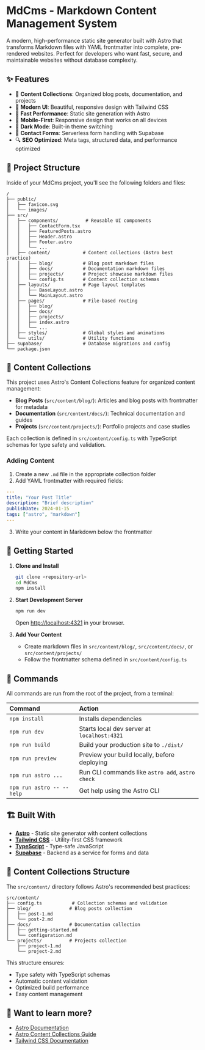 # MdCms - Markdown Content Management System

A modern, high-performance static site generator built with Astro that transforms Markdown files with YAML frontmatter into complete, pre-rendered websites. Perfect for developers who want fast, secure, and maintainable websites without database complexity.

## ✨ Features

- 📝 **Content Collections**: Organized blog posts, documentation, and projects
- 🎨 **Modern UI**: Beautiful, responsive design with Tailwind CSS
- 🚀 **Fast Performance**: Static site generation with Astro
- 📱 **Mobile-First**: Responsive design that works on all devices
- 🌙 **Dark Mode**: Built-in theme switching
- 📧 **Contact Forms**: Serverless form handling with Supabase
- 🔍 **SEO Optimized**: Meta tags, structured data, and performance optimized

## 🚀 Project Structure

Inside of your MdCms project, you'll see the following folders and files:

```text
/
├── public/
│   ├── favicon.svg
│   └── images/
├── src/
│   ├── components/          # Reusable UI components
│   │   ├── ContactForm.tsx
│   │   ├── FeaturedPosts.astro
│   │   ├── Header.astro
│   │   ├── Footer.astro
│   │   └── ...
│   ├── content/            # Content collections (Astro best practice)
│   │   ├── blog/           # Blog post markdown files
│   │   ├── docs/           # Documentation markdown files
│   │   ├── projects/       # Project showcase markdown files
│   │   └── config.ts       # Content collection schemas
│   ├── layouts/            # Page layout templates
│   │   ├── BaseLayout.astro
│   │   └── MainLayout.astro
│   ├── pages/              # File-based routing
│   │   ├── blog/
│   │   ├── docs/
│   │   ├── projects/
│   │   ├── index.astro
│   │   └── ...
│   ├── styles/             # Global styles and animations
│   └── utils/              # Utility functions
├── supabase/               # Database migrations and config
└── package.json
```

## 📝 Content Collections

This project uses Astro's Content Collections feature for organized content management:

- **Blog Posts** (`src/content/blog/`): Articles and blog posts with frontmatter for metadata
- **Documentation** (`src/content/docs/`): Technical documentation and guides  
- **Projects** (`src/content/projects/`): Portfolio projects and case studies

Each collection is defined in `src/content/config.ts` with TypeScript schemas for type safety and validation.

### Adding Content

1. Create a new `.md` file in the appropriate collection folder
2. Add YAML frontmatter with required fields:

```yaml
---
title: "Your Post Title"
description: "Brief description"
publishDate: 2024-01-15
tags: ["astro", "markdown"]
---
```

3. Write your content in Markdown below the frontmatter

## 🚀 Getting Started

1. **Clone and Install**
   ```bash
   git clone <repository-url>
   cd MdCms
   npm install
   ```

2. **Start Development Server**
   ```bash
   npm run dev
   ```
   Open [http://localhost:4321](http://localhost:4321) in your browser.

3. **Add Your Content**
   - Create markdown files in `src/content/blog/`, `src/content/docs/`, or `src/content/projects/`
   - Follow the frontmatter schema defined in `src/content/config.ts`

## 🧞 Commands

All commands are run from the root of the project, from a terminal:

| Command                   | Action                                           |
| :------------------------ | :----------------------------------------------- |
| `npm install`             | Installs dependencies                            |
| `npm run dev`             | Starts local dev server at `localhost:4321`      |
| `npm run build`           | Build your production site to `./dist/`          |
| `npm run preview`         | Preview your build locally, before deploying     |
| `npm run astro ...`       | Run CLI commands like `astro add`, `astro check` |
| `npm run astro -- --help` | Get help using the Astro CLI                     |

## 🏗️ Built With

- **[Astro](https://astro.build)** - Static site generator with content collections
- **[Tailwind CSS](https://tailwindcss.com)** - Utility-first CSS framework
- **[TypeScript](https://www.typescriptlang.org)** - Type-safe JavaScript
- **[Supabase](https://supabase.com)** - Backend as a service for forms and data

## 📁 Content Collections Structure

The `src/content/` directory follows Astro's recommended best practices:

```text
src/content/
├── config.ts           # Collection schemas and validation
├── blog/              # Blog posts collection
│   ├── post-1.md
│   └── post-2.md
├── docs/              # Documentation collection  
│   ├── getting-started.md
│   └── configuration.md
└── projects/          # Projects collection
    ├── project-1.md
    └── project-2.md
```

This structure ensures:
- Type safety with TypeScript schemas
- Automatic content validation
- Optimized build performance
- Easy content management

## 👀 Want to learn more?

- [Astro Documentation](https://docs.astro.build)
- [Astro Content Collections Guide](https://docs.astro.build/en/guides/content-collections/)
- [Tailwind CSS Documentation](https://tailwindcss.com/docs)
